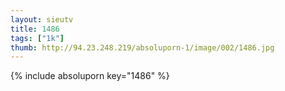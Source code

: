 ```yaml
--- 
layout: sieutv
title: 1486
tags: ["1k"]
thumb: http://94.23.248.219/absoluporn-1/image/002/1486.jpg
---
```

{% include absoluporn key="1486" %} 

